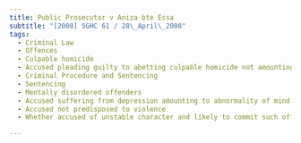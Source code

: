 ```yaml
---
title: Public Prosecutor v Aniza bte Essa 
subtitle: "[2008] SGHC 61 / 28\_April\_2008"
tags:
  - Criminal Law
  - Offences
  - Culpable homicide
  - Accused pleading guilty to abetting culpable homicide not amounting to murder
  - Criminal Procedure and Sentencing
  - Sentencing
  - Mentally disordered offenders
  - Accused suffering from depression amounting to abnormality of mind at time of offence
  - Accused not predisposed to violence
  - Whether accused of unstable character and likely to commit such offence in future

---
```


